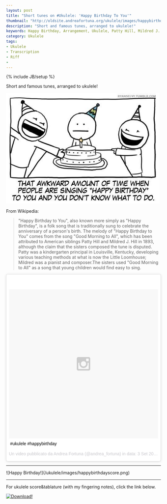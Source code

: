 ```yaml
---
layout: post
title: "Short tunes on #Ukulele: 'Happy Birthday To You'"
thumbnail: "http://oldsite.andreafortuna.org/ukulele/images/happybirthday.jpg"
description: "Short and famous tunes, arranged to ukulele!"
keywords: Happy Birthday, Arrangement, Ukulele, Patty Hill, Mildred J. Hill 
category: Ukulele
tags: 
- Ukulele
- Transcription
- Riff
- 
---
```

{% include JB/setup %}

Short and famous tunes, arranged to ukulele!

![Happy Birthday!](/ukulele/images/happybirthday.jpg)
<!-- more -->

From Wikipedia:

>"Happy Birthday to You", also known more simply as "Happy Birthday", is a folk song that is traditionally sung to celebrate the anniversary of a person's birth. The melody of "Happy Birthday to You" comes from the song "Good Morning to All", which has been attributed to American siblings Patty Hill and Mildred J. Hill in 1893, although the claim that the sisters composed the tune is disputed. Patty was a kindergarten principal in Louisville, Kentucky, developing various teaching methods at what is now the Little Loomhouse; Mildred was a pianist and composer.The sisters used "Good Morning to All" as a song that young children would find easy to sing.

<blockquote class="instagram-media" data-instgrm-captioned data-instgrm-version="4" style=" background:#FFF; border:0; border-radius:3px; box-shadow:0 0 1px 0 rgba(0,0,0,0.5),0 1px 10px 0 rgba(0,0,0,0.15); margin: 1px; max-width:658px; padding:0; width:99.375%; width:-webkit-calc(100% - 2px); width:calc(100% - 2px);"><div style="padding:8px;"> <div style=" background:#F8F8F8; line-height:0; margin-top:40px; padding:50.0% 0; text-align:center; width:100%;"> <div style=" background:url(data:image/png;base64,iVBORw0KGgoAAAANSUhEUgAAACwAAAAsCAMAAAApWqozAAAAGFBMVEUiIiI9PT0eHh4gIB4hIBkcHBwcHBwcHBydr+JQAAAACHRSTlMABA4YHyQsM5jtaMwAAADfSURBVDjL7ZVBEgMhCAQBAf//42xcNbpAqakcM0ftUmFAAIBE81IqBJdS3lS6zs3bIpB9WED3YYXFPmHRfT8sgyrCP1x8uEUxLMzNWElFOYCV6mHWWwMzdPEKHlhLw7NWJqkHc4uIZphavDzA2JPzUDsBZziNae2S6owH8xPmX8G7zzgKEOPUoYHvGz1TBCxMkd3kwNVbU0gKHkx+iZILf77IofhrY1nYFnB/lQPb79drWOyJVa/DAvg9B/rLB4cC+Nqgdz/TvBbBnr6GBReqn/nRmDgaQEej7WhonozjF+Y2I/fZou/qAAAAAElFTkSuQmCC); display:block; height:44px; margin:0 auto -44px; position:relative; top:-22px; width:44px;"></div></div> <p style=" margin:8px 0 0 0; padding:0 4px;"> <a href="https://instagram.com/p/7KZd0MCucR/" style=" color:#000; font-family:Arial,sans-serif; font-size:14px; font-style:normal; font-weight:normal; line-height:17px; text-decoration:none; word-wrap:break-word;" target="_top">#ukulele #happybirthday</a></p> <p style=" color:#c9c8cd; font-family:Arial,sans-serif; font-size:14px; line-height:17px; margin-bottom:0; margin-top:8px; overflow:hidden; padding:8px 0 7px; text-align:center; text-overflow:ellipsis; white-space:nowrap;">Un video pubblicato da Andrea Fortuna (@andrea_fortuna) in data: <time style=" font-family:Arial,sans-serif; font-size:14px; line-height:17px;" datetime="2015-09-03T08:54:12+00:00">3 Set 2015 alle ore 01:54 PDT</time></p></div></blockquote>
<script async defer src="//platform.instagram.com/en_US/embeds.js"></script>

<hr/>
![Happy Birthday!](/ukulele/images/happybirthdayscore.png)
<hr/>
For ukulele score&tablature (with my fingering notes), click the link below.

[![Download!](http://oldsite.andreafortuna.org/images/Download-PDF-Button.png)](http://oldsite.andreafortuna.org/ukulele/files/Happy_Birthday.pdf)
